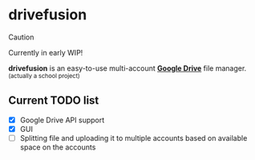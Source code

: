 # drivefusion
> [!CAUTION]
> Currently in early WIP!

**drivefusion** is an easy-to-use multi-account [**Google Drive**](https://drive.google.com) file manager.  
<sub>(actually a school project)</sub>
## Current TODO list
- [x] Google Drive API support
- [X] GUI
- [ ] Splitting file and uploading it to multiple accounts based on available space on the accounts
